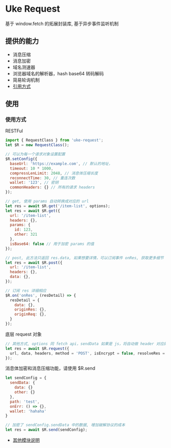 # Uke Request

基于 window.fetch 的拓展封装库, 基于异步事件监听机制

## 提供的能力

- 消息压缩
- 消息加密
- 域名测速器
- 浏览器域名的解析器，hash base64 转码解码
- 简易轮询机制
- [引用方式](./docs/import-desc.md)

## 使用

### 使用方式

RESTFul

```js
import { RequestClass } from 'uke-request';
let $R = new RequestClass();

// 可以为每一个请求对象设置配置
$R.setConfig({
  baseUrl: 'https://example.com', // 默认的地址，
  timeout: 10 * 1000,
  compressLenLimit: 2048, // 消息体压缩长度
  reconnectTime: 30, // 重连次数
  wallet: '123', // 密钥
  commonHeaders: {} // 所有的请求 headers
});

// get, 使用 params 自动转换成对应的 url
let res = await $R.get('/item-list', options);
let res = await $R.get({
  url: '/item-list',
  headers: {},
  params: {
    id: 123,
    other: 321
  },
  isBase64: false // 用于加密 params 的值
});

// post, 此方法只返回 res.data, 如果想要详情，可以订阅事件 onRes, 获取更多细节
let res = await $R.post({
  url: '/item-list',
  headers: {},
  data: {},
});

// 订阅 res 详细相应
$R.on('onRes', (resDetail) => {
  resDetail = {
    data: {},
    originRes: {},
    originReq: {},
  }
});
```

底层 request 对象

```js
// 其他方式, options 同 fetch api，sendData 如果是 js，将自动做 header 对应的转换
let res = await $R.request({
  url, data, headers, method = 'POST', isEncrypt = false, resolveRes = true, ...other
});
```

消息体加密和消息压缩功能，请使用 $R.send

```js
let sendConfig = {
  sendData: {
    data: {}
    other: {}
  },
  path: 'test',
  onErr: () => {},
  wallet: 'hahaha'
}

// 加密了 sendConfig.sendData 中的数据, 增加破解协议的成本
let res = await $R.send(sendConfig);
```

- [其他模块说明](./docs/other-desc.md)